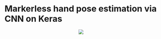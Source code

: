 # Markerless hand pose estimation via CNN on Keras

<p align="center"> 
<img src="https://github.com/AlbertoGhiotto/group_project/blob/master/HowToLabel/HowToLabel.jpg">
</p>
